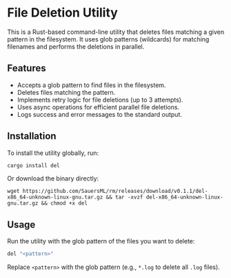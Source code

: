 # File Deletion Utility

This is a Rust-based command-line utility that deletes files matching a given pattern in the filesystem. It uses glob patterns (wildcards) for matching filenames and performs the deletions in parallel.

## Features
- Accepts a glob pattern to find files in the filesystem.
- Deletes files matching the pattern.
- Implements retry logic for file deletions (up to 3 attempts).
- Uses async operations for efficient parallel file deletions.
- Logs success and error messages to the standard output.

## Installation

To install the utility globally, run:

```bash
cargo install del
```

Or download the binary directly:
```
wget https://github.com/SauersML/rm/releases/download/v0.1.1/del-x86_64-unknown-linux-gnu.tar.gz && tar -xvzf del-x86_64-unknown-linux-gnu.tar.gz && chmod +x del
```

## Usage

Run the utility with the glob pattern of the files you want to delete:

```bash
del "<pattern>"
```

Replace `<pattern>` with the glob pattern (e.g., `*.log` to delete all `.log` files).
